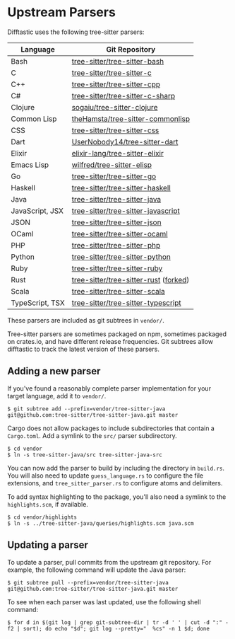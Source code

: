 # Upstream Parsers

Difftastic uses the following tree-sitter parsers:

| Language        | Git Repository                                                                                                                          |
|-----------------|-----------------------------------------------------------------------------------------------------------------------------------------|
| Bash            | [tree-sitter/tree-sitter-bash](https://github.com/tree-sitter/tree-sitter-bash)                                                         |
| C               | [tree-sitter/tree-sitter-c](https://github.com/tree-sitter/tree-sitter-c)                                                               |
| C++             | [tree-sitter/tree-sitter-cpp](https://github.com/tree-sitter/tree-sitter-cpp)                                                           |
| C#              | [tree-sitter/tree-sitter-c-sharp](https://github.com/tree-sitter/tree-sitter-c-sharp)                                                   |
| Clojure         | [sogaiu/tree-sitter-clojure](https://github.com/sogaiu/tree-sitter-clojure)                                                             |
| Common Lisp     | [theHamsta/tree-sitter-commonlisp](https://github.com/theHamsta/tree-sitter-commonlisp)                                                 |
| CSS             | [tree-sitter/tree-sitter-css](https://github.com/tree-sitter/tree-sitter-css)                                                           |
| Dart            | [UserNobody14/tree-sitter-dart](https://github.com/UserNobody14/tree-sitter-dart)                                                       |
| Elixir          | [elixir-lang/tree-sitter-elixir](https://github.com/elixir-lang/tree-sitter-elixir)                                                     |
| Emacs Lisp      | [wilfred/tree-sitter-elisp](https://github.com/Wilfred/tree-sitter-elisp)                                                               |
| Go              | [tree-sitter/tree-sitter-go](https://github.com/tree-sitter/tree-sitter-go)                                                             |
| Haskell         | [tree-sitter/tree-sitter-haskell](https://github.com/tree-sitter/tree-sitter-haskell)                                                   |
| Java            | [tree-sitter/tree-sitter-java](https://github.com/tree-sitter/tree-sitter-java)                                                         |
| JavaScript, JSX | [tree-sitter/tree-sitter-javascript](https://github.com/tree-sitter/tree-sitter-javascript)                                             |
| JSON            | [tree-sitter/tree-sitter-json](https://github.com/tree-sitter/tree-sitter-json)                                                         |
| OCaml           | [tree-sitter/tree-sitter-ocaml](https://github.com/tree-sitter/tree-sitter-ocaml)                                                       |
| PHP             | [tree-sitter/tree-sitter-php](https://github.com/tree-sitter/tree-sitter-php)                                                           |
| Python          | [tree-sitter/tree-sitter-python](https://github.com/tree-sitter/tree-sitter-python)                                                     |
| Ruby            | [tree-sitter/tree-sitter-ruby](https://github.com/tree-sitter/tree-sitter-ruby)                                                         |
| Rust            | [tree-sitter/tree-sitter-rust](https://github.com/tree-sitter/tree-sitter-rust) ([forked](https://github.com/Wilfred/tree-sitter-rust)) |
| Scala           | [tree-sitter/tree-sitter-scala](https://github.com/tree-sitter/tree-sitter-scala)                                                       |
| TypeScript, TSX | [tree-sitter/tree-sitter-typescript](https://github.com/tree-sitter/tree-sitter-typescript)                                             |


These parsers are included as git subtrees in `vendor/`.

Tree-sitter parsers are sometimes packaged on npm, sometimes packaged
on crates.io, and have different release frequencies. Git subtrees
allow difftastic to track the latest version of these parsers.

## Adding a new parser

If you've found a reasonably complete parser implementation for your
target language, add it to `vendor/`.

```
$ git subtree add --prefix=vendor/tree-sitter-java git@github.com:tree-sitter/tree-sitter-java.git master
```

Cargo does not allow packages to include subdirectories that contain a
`Cargo.toml`. Add a symlink to the `src/` parser subdirectory.

```
$ cd vendor
$ ln -s tree-sitter-java/src tree-sitter-java-src
```

You can now add the parser to build by including the directory in
`build.rs`. You will also need to update `guess_language.rs` to
configure the file extensions, and `tree_sitter_parser.rs` to
configure atoms and delimiters.

To add syntax highlighting to the package, you'll also need a symlink
to the `highlights.scm`, if available.

```
$ cd vendor/highlights
$ ln -s ../tree-sitter-java/queries/highlights.scm java.scm
```

## Updating a parser

To update a parser, pull commits from the upstream git repository. For
example, the following command will update the Java parser:

```
$ git subtree pull --prefix=vendor/tree-sitter-java git@github.com:tree-sitter/tree-sitter-java.git master
```

To see when each parser was last updated, use the following shell
command:

```
$ for d in $(git log | grep git-subtree-dir | tr -d ' ' | cut -d ":" -f2 | sort); do echo "$d"; git log --pretty="  %cs" -n 1 $d; done
```

